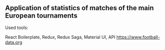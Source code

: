 
## Application of statistics of matches of the main European tournaments

Used tools:

React Boilerplate, Redux, Redux Saga, Material UI, API https://www.football-data.org
